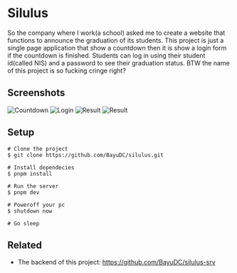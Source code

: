 # Silulus

So the company where I work(a school) asked me to create a website that functions to announce the graduation of its students.
This project is just a single page application that show a countdown then it is show a login form if the countdown is finished.
Students can log in using their student id(called NIS) and a password to see their graduation status.
BTW the name of this project is so fucking cringe right?

## Screenshots

![Countdown](https://media.discordapp.net/attachments/946013429200723989/1081607463196967072/image.png?width=640&height=360)
![Login](https://media.discordapp.net/attachments/946013429200723989/1081608646099746826/image.png?width=640&height=360)
![Result](https://media.discordapp.net/attachments/946013429200723989/1081608735341940787/image.png?width=640&height=360)
![Result](https://media.discordapp.net/attachments/946013429200723989/1081608866975989791/image.png?width=640&height=360)

## Setup

```
# Clone the project
$ git clone https://github.com/BayuDC/silulus.git

# Install dependecies
$ pnpm install

# Run the server
$ pnpm dev

# Poweroff your pc
$ shutdown now

# Go sleep
```

## Related

-   The backend of this project:
    https://github.com/BayuDC/silulus-srv
